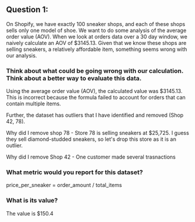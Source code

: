 ## Question 1:

On Shopify, we have exactly 100 sneaker shops, and each of these shops sells only one model of shoe. We want to do some analysis of the average order value (AOV). When we look at orders data over a 30 day window, we naively calculate an AOV of $3145.13. Given that we know these shops are selling sneakers, a relatively affordable item, something seems wrong with our analysis. 

### Think about what could be going wrong with our calculation. Think about a better way to evaluate this data. 

Using the average order value (AOV), the calculated value was  $3145.13. This is incorrect because the formula failed to account for orders that can contain multiple items.

Further, the dataset has outliers that I have identified and removed (Shop 42, 78). 

Why did I remove shop 78 - Store 78 is selling sneakers at $25,725. I guess they sell diamond-studded sneakers, so let's drop this store as it is an outlier.

Why did I remove Shop 42  - One customer made several trasnactions 


### What metric would you report for this dataset?

price_per_sneaker = order_amount / total_items

### What is its value?

The value is $150.4
